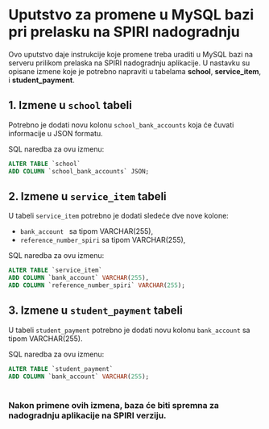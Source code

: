 # Uputstvo za promene u MySQL bazi pri prelasku na SPIRI nadogradnju

Ovo uputstvo daje instrukcije koje promene treba uraditi u MySQL bazi na serveru prilikom prelaska na SPIRI nadogradnju aplikacije. U nastavku su opisane izmene koje je potrebno napraviti u tabelama **school**, **service_item**, i **student_payment**.

## 1. Izmene u `school` tabeli

Potrebno je dodati novu kolonu `school_bank_accounts` koja će čuvati informacije u JSON formatu. 

SQL naredba za ovu izmenu:

```sql
ALTER TABLE `school`
ADD COLUMN `school_bank_accounts` JSON;
```

## 2. Izmene u `service_item` tabeli

U tabeli `service_item` potrebno je dodati sledeće dve nove kolone:
* `bank_account ` sa tipom VARCHAR(255),
* `reference_number_spiri` sa tipom VARCHAR(255),

SQL naredba za ovu izmenu:
```sql
ALTER TABLE `service_item`
ADD COLUMN `bank_account` VARCHAR(255),
ADD COLUMN `reference_number_spiri` VARCHAR(255);
```

## 3. Izmene u `student_payment` tabeli

U tabeli `student_payment` potrebno je dodati novu kolonu `bank_account` sa tipom VARCHAR(255).


SQL naredba za ovu izmenu:
```sql
ALTER TABLE `student_payment`
ADD COLUMN `bank_account` VARCHAR(255);
```

#

### Nakon primene ovih izmena, baza će biti spremna za nadogradnju aplikacije na SPIRI verziju.